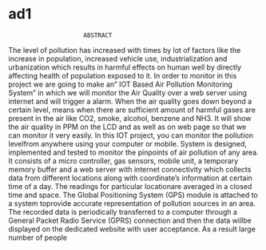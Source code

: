 # ad1
                         ABSTRACT
The level of pollution has increased with times by lot of factors like the increase in population, increased
vehicle use, industrialization and urbanization which results in harmful effects on human well by directly
affecting health of population exposed to it. In order to monitor in this project we are going to make an” IOT
Based Air Pollution Monitoring System” in which we will monitor the Air Quality over a web server using
internet and will trigger a alarm.
When the air quality goes down beyond a certain level, means when there are sufficient amount of harmful
gases are present in the air like CO2, smoke, alcohol, benzene and NH3. It will show the air quality in PPM
on the LCD and as well as on web page so that we can monitor it very easily. In this IOT project, you can
monitor the pollution levelfrom anywhere using your computer or mobile. System is designed, implemented
and tested to monitor the pinpoints of air pollution of any area.
It consists of a micro controller, gas sensors, mobile unit, a temporary memory buffer and a web server with
internet connectivity which collects data from different locations along with coordinate’s information at
certain time of a day. The readings for particular locationare averaged in a closed time and space.
The Global Positioning System (GPS) module is attached to a system toprovide accurate representation of
pollution sources in an area. The recorded data is periodically transferred to a computer through a General
Packet Radio Service (GPRS) connection and then the data willbe displayed on the dedicated website with
user acceptance. As a result large number of people
